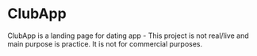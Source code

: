 # ClubApp
ClubApp is a landing page for dating app - This project is not real/live and main purpose is practice. It is not for commercial purposes.
